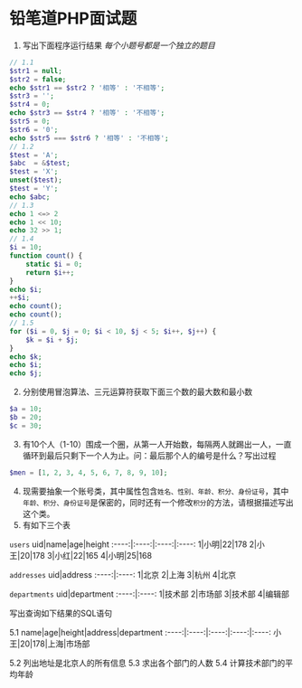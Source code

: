 铅笔道PHP面试题
======


1. 写出下面程序运行结果 *每个小题号都是一个独立的题目*
```php
// 1.1
$str1 = null;
$str2 = false;
echo $str1 == $str2 ? '相等' : '不相等';
$str3 = '';
$str4 = 0;
echo $str3 == $str4 ? '相等' : '不相等';
$str5 = 0;
$str6 = '0';
echo $str5 === $str6 ? '相等' : '不相等';
// 1.2
$test = 'A';
$abc  = &$test;
$test = 'X';
unset($test);
$test = 'Y';
echo $abc;
// 1.3
echo 1 <=> 2
echo 1 << 10;
echo 32 >> 1;
// 1.4
$i = 10;
function count() {
	static $i = 0;
	return $i++;
}
echo $i;
++$i;
echo count();
echo count();
// 1.5
for ($i = 0, $j = 0; $i < 10, $j < 5; $i++, $j++) {
	$k = $i + $j;
}
echo $k;
echo $i;
echo $j;
```
2. 分别使用冒泡算法、三元运算符获取下面三个数的最大数和最小数
```php
$a = 10;
$b = 20;
$c = 30;
```
3. 有10个人（1-10）围成一个圈，从第一人开始数，每隔两人就踢出一人，一直循环到最后只剩下一个人为止。问：最后那个人的编号是什么？写出过程
```php
$men = [1, 2, 3, 4, 5, 6, 7, 8, 9, 10];
```
4. 现需要抽象一个账号类，其中属性包含`姓名、性别、年龄、积分、身份证号`，其中`年龄、积分、身份证号`是保密的，同时还有一个修改`积分`的方法，请根据描述写出这个类。
5. 有如下三个表

`users`
uid|name|age|height
:----:|:----:|:----:|:----:
1|小明|22|178
2|小王|20|178
3|小红|22|165
4|小明|25|168

`addresses`
uid|address
:----:|:----:
1|北京
2|上海
3|杭州
4|北京

`departments`
uid|department
:----:|:----:
1|技术部
2|市场部
3|技术部
4|编辑部

写出查询如下结果的SQL语句

5.1
name|age|height|address|department
:----:|:----:|:----:|:----:|:----:
小王|20|178|上海|市场部

5.2 列出地址是北京人的所有信息
5.3 求出各个部门的人数
5.4 计算技术部门的平均年龄



